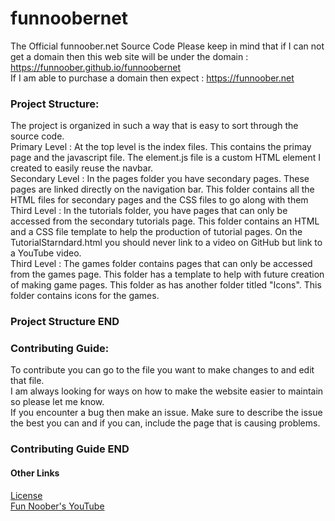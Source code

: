 # funnoobernet
The Official funnoober.net Source Code
Please keep in mind that if I can not get a domain then this web site will be under the domain : https://funnoober.github.io/funnoobernet <br/>
If I am able to purchase a domain then expect : https://funnoober.net

<h3>Project Structure:</h3>
The project is organized in such a way that is easy to sort through the source code. <br/>
Primary Level : At the top level is the index files. This contains the primay page and the javascript file. The element.js file is a custom HTML element I created to easily reuse the navbar. <br/>
Secondary Level : In the pages folder you have secondary pages. These pages are linked directly on the navigation bar. This folder contains all the HTML files for secondary pages and the CSS files to go along with them <br/>
Third Level : In the tutorials folder, you have pages that can only be accessed from the secondary tutorials page. This folder contains an HTML and a CSS file template to help the production of tutorial pages. On the TutorialStarndard.html you should never link to a video on GitHub but link to a YouTube video. <br/>
Third Level : The games folder contains pages that can only be accessed from the games page. This folder has a template to help with future creation of making game pages. This folder as has another folder titled "Icons". This folder contains icons for the games. <br/>
<h3>Project Structure END</h3>

<h3>Contributing Guide:</h3>
To contribute you can go to the file you want to make changes to and edit that file. <br/>
I am always looking for ways on how to make the website easier to maintain so please let me know. <br/>
If you encounter a bug then make an issue. Make sure to describe the issue the best you can and if you can, include the page that is causing problems.
<h3>Contributing Guide END</h3>

<h4>Other Links</h4>
<a href="https://github.com/FunNoober/funnoobernet/blob/main/LICENSE">License</a> <br/>
<a href="https://www.youtube.com/c/funnoobercodingforbeginners">Fun Noober's YouTube</a> <br/>
